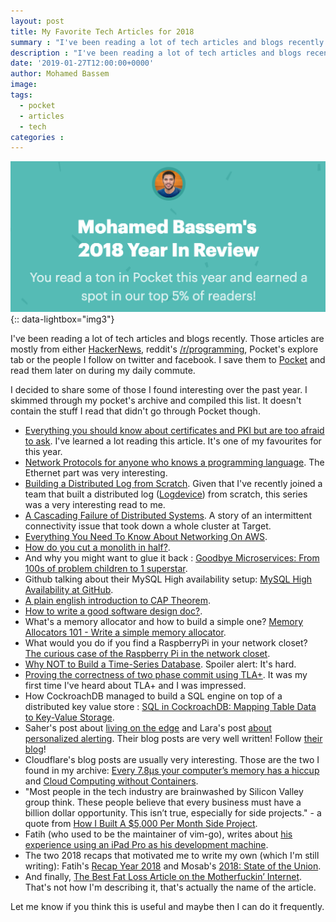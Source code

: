 ```yaml
---
layout: post
title: My Favorite Tech Articles for 2018
summary : "I've been reading a lot of tech articles and blogs recently. In this post, I'll share some of the interesting ones I read in 2018."
description : "I've been reading a lot of tech articles and blogs recently. In this post, I'll share some of the interesting ones I read in 2018."
date: '2019-01-27T12:00:00+0000'
author: Mohamed Bassem
image:
tags:
  - pocket
  - articles
  - tech
categories :
---
```


[![Pocket](/img/favorite-articles-2018/pocket.png)](/img/favorite-articles-2018/pocket.png){:: data-lightbox="img3"}

 I've been reading a lot of tech articles and blogs recently. Those articles are mostly from either [HackerNews](https://news.ycombinator.com/), reddit's [/r/programming](https://www.reddit.com/r/programming/), Pocket's explore tab or the people I follow on twitter and facebook. I save them to [Pocket](http://getpocket.com) and read them later on during my daily commute.

I decided to share some of those I found interesting over the past year. I skimmed through my pocket's archive and compiled this list. It doesn't contain the stuff I read that didn't go through Pocket though.

- [Everything you should know about certificates and PKI but are too afraid to ask](https://smallstep.com/blog/everything-pki.html). I've learned a lot reading this article. It's one of my favourites for this year.
- [Network Protocols for anyone who knows a programming language](https://www.destroyallsoftware.com/compendium/network-protocols?share_key=97d3ba4c24d21147). The Ethernet part was very interesting.
- [Building a Distributed Log from Scratch](https://bravenewgeek.com/building-a-distributed-log-from-scratch-part-1-storage-mechanics/). Given that I've recently joined a team that built a distributed log ([Logdevice](https://github.com/facebookincubator/LogDevice)) from scratch, this series was a very interesting read to me.
- [A Cascading Failure of Distributed Systems](https://medium.com/@daniel.p.woods/on-infrastructure-at-scale-a-cascading-failure-of-distributed-systems-7cff2a3cd2df). A story of an intermittent connectivity issue that took down a whole cluster at Target.
- [Everything You Need To Know About Networking On AWS](https://grahamlyons.com/article/everything-you-need-to-know-about-networking-on-aws).
- [How do you cut a monolith in half?](https://programmingisterrible.com/post/162346490883/how-do-you-cut-a-monolith-in-half).
- And why you might want to glue it back : [Goodbye Microservices: From 100s of problem children to 1 superstar](https://segment.com/blog/goodbye-microservices/).
- Github talking about their MySQL High availability setup: [MySQL High Availability at GitHub](https://githubengineering.com/mysql-high-availability-at-github/).
- [A plain english introduction to CAP Theorem](http://ksat.me/a-plain-english-introduction-to-cap-theorem/).
- [How to write a good software design doc?](https://medium.freecodecamp.org/how-to-write-a-good-software-design-document-66fcf019569c).
- What's a memory allocator and how to build a simple one? [Memory Allocators 101 - Write a simple memory allocator](https://arjunsreedharan.org/post/148675821737/memory-allocators-101-write-a-simple-memory).
- What would you do if you find a RaspberryPi in your network closet? [The curious case of the Raspberry Pi in the network closet](https://blog.haschek.at/2018/the-curious-case-of-the-RasPi-in-our-network.html).
- [Why NOT to Build a Time-Series Database](https://www.outlyer.com/blog/why-not-to-build-a-time-series-database/). Spoiler alert: It's hard.
- [Proving the correctness of two phase commit using TLA+](http://muratbuffalo.blogspot.com/2018/12/2-phase-commit-and-beyond.html). It was my first time I've heard about TLA+ and I was impressed.
- How CockroachDB managed to build a SQL engine on top of a distributed key value store : [SQL in CockroachDB: Mapping Table Data to Key-Value Storage](https://www.cockroachlabs.com/blog/sql-in-cockroachdb-mapping-table-data-to-key-value-storage/).
- Saher's post about [living on the edge](https://medium.com/whizardry/living-on-the-edge-node-456a8e969860) and Lara's post [about personalized alerting](https://medium.com/whizardry/an-error-alerting-system-of-ones-own-d3850781ca18). Their blog posts are very well written! Follow [their blog](https://medium.com/whizardry)!
- Cloudflare's blog posts are usually very interesting. Those are the two I found in my archive: [Every 7.8μs your computer’s memory has a hiccup](https://blog.cloudflare.com/every-7-8us-your-computers-memory-has-a-hiccup/) and [Cloud Computing without Containers](https://blog.cloudflare.com/cloud-computing-without-containers/).
- "Most people in the tech industry are brainwashed by Silicon Valley group think. These people believe that every business must have a billion dollar opportunity. This isn’t true, especially for side projects." - a quote from [How I Built A $5,000 Per Month Side Project](https://campfirelabs.co/blog-1/2019/1/10/how-i-built-a-5000-per-month-side-project).
- Fatih (who used to be the maintainer of vim-go), writes about [his experience using an iPad Pro as his development machine](https://arslan.io/2019/01/07/using-the-ipad-pro-as-my-development-machine/).
- The two 2018 recaps that motivated me to write my own (which I'm still writing): Fatih's [Recap Year 2018](https://arslan.io/2018/12/29/recap-year-2018/) and Mosab's [2018: State of the Union](https://medium.com/@mos3abof/2018-state-of-the-union-f71deb220447).
- And finally, [The Best Fat Loss Article on the Motherfuckin’ Internet](http://physiqonomics.com/fat-loss/). That's not how I'm describing it, that's actually the name of the article.

Let me know if you think this is useful and maybe then I can do it frequently.